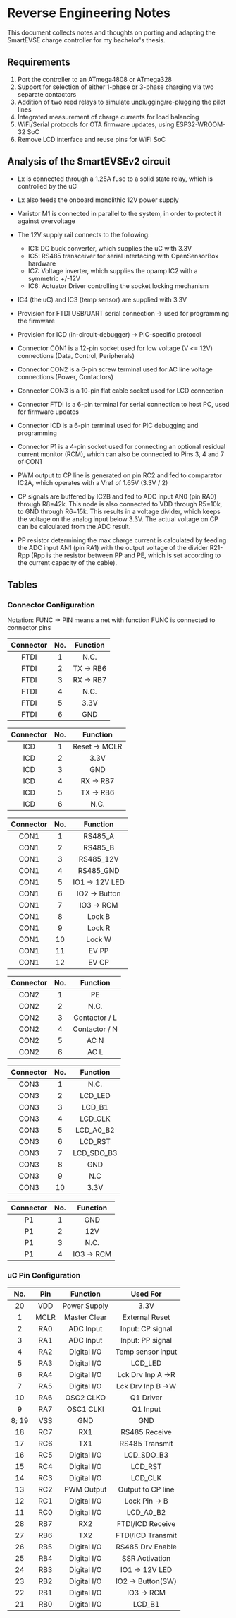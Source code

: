# Reverse Engineering Notes

This document collects notes and thoughts on porting and adapting the SmartEVSE charge controller for my bachelor's thesis.  

## Requirements

1. Port the controller to an ATmega4808 or ATmega328
2. Support for selection of either 1-phase or 3-phase charging via two separate contactors
3. Addition of two reed relays to simulate unplugging/re-plugging the pilot lines
4. Integrated measurement of charge currents for load balancing
5. WiFi/Serial protocols for OTA firmware updates, using ESP32-WROOM-32 SoC
6. Remove LCD interface and reuse pins for WiFi SoC

## Analysis of the SmartEVSEv2 circuit

- Lx is connected through a 1.25A fuse to a solid state relay, which is controlled by the uC
- Lx also feeds the onboard monolithic 12V power supply
- Varistor M1 is connected in parallel to the system, in order to protect it against overvoltage
- The 12V supply rail connects to the following:
    - IC1: DC buck converter, which supplies the uC with 3.3V
    - IC5: RS485 transceiver for serial interfacing with OpenSensorBox hardware
    - IC7: Voltage inverter, which supplies the opamp IC2 with a symmetric +/-12V
    - IC6: Actuator Driver controlling the socket locking mechanism
- IC4 (the uC) and IC3 (temp sensor) are supplied with 3.3V
- Provision for FTDI USB/UART serial connection -> used for programming the firmware
- Provision for ICD (in-circuit-debugger) -> PIC-specific protocol
- Connector CON1 is a 12-pin socket used for low voltage (V <= 12V) connections (Data, Control, Peripherals)
- Connector CON2 is a 6-pin screw terminal used for AC line voltage connections (Power, Contactors)
- Connector CON3 is a 10-pin flat cable socket used for LCD connection
- Connector FTDI is a 6-pin terminal for serial connection to host PC, used for firmware updates
- Connector ICD is a 6-pin terminal used for PIC debugging and programming
- Connector P1 is a 4-pin socket used for connecting an optional residual current monitor (RCM), which can also be connected to Pins 3, 4 and 7 of CON1

- PWM output to CP line is generated on pin RC2 and fed to comparator IC2A, which operates with a Vref of 1.65V (3.3V / 2)
- CP signals are buffered by IC2B and fed to ADC input AN0 (pin RA0) through R8=42k. This node is also connected to VDD through R5=10k, to GND through R6=15k. This results in a voltage divider, which keeps the voltage on the analog input below 3.3V. The actual voltage on CP can be calculated from the ADC result.
- PP resistor determining the max charge current is calculated by feeding the ADC input AN1 (pin RA1) with the output voltage of the divider R21-Rpp (Rpp is the resistor between PP and PE, which is set according to the current capacity of the cable). 


## Tables

### Connector Configuration

Notation: FUNC -> PIN means a net with function FUNC is connected to connector pins

|Connector|No.  |Function       |
|:-------:|:---:|:-------------:|
|FTDI     |1    |N.C.           |
|FTDI     |2    |TX -> RB6      |
|FTDI     |3    |RX -> RB7      |
|FTDI     |4    |N.C.           |
|FTDI     |5    |3.3V           |
|FTDI     |6    |GND            |

|Connector|No.  |Function       |
|:-------:|:---:|:-------------:|
|ICD      |1    |Reset -> MCLR  |
|ICD      |2    |3.3V           |
|ICD      |3    |GND            |
|ICD      |4    |RX -> RB7      |
|ICD      |5    |TX -> RB6      |
|ICD      |6    |N.C.           |

|Connector|No.  |Function       |
|:-------:|:---:|:-------------:|
|CON1     |1    |RS485_A        |
|CON1     |2    |RS485_B        |
|CON1     |3    |RS485_12V      |
|CON1     |4    |RS485_GND      |
|CON1     |5    |IO1 -> 12V LED |
|CON1     |6    |IO2 -> Button  |
|CON1     |7    |IO3 -> RCM     |
|CON1     |8    |Lock B         |
|CON1     |9    |Lock R         |
|CON1     |10   |Lock W         |
|CON1     |11   |EV PP          |
|CON1     |12   |EV CP          |

|Connector|No.  |Function       |
|:-------:|:---:|:-------------:|
|CON2     |1    |PE             |
|CON2     |2    |N.C.           |
|CON2     |3    |Contactor / L  |
|CON2     |4    |Contactor / N  |
|CON2     |5    |AC N           |
|CON2     |6    |AC L           |

|Connector|No.  |Function       |
|:-------:|:---:|:-------------:|
|CON3     |1    |N.C.           |
|CON3     |2    |LCD_LED        |
|CON3     |3    |LCD_B1         |
|CON3     |4    |LCD_CLK        |
|CON3     |5    |LCD_A0_B2      |
|CON3     |6    |LCD_RST        |
|CON3     |7    |LCD_SDO_B3     |
|CON3     |8    |GND            |
|CON3     |9    |N.C            |
|CON3     |10   |3.3V           |

|Connector|No.  |Function       |
|:-------:|:---:|:-------------:|
|P1       |1    |GND            |
|P1       |2    |12V            |
|P1       |3    |N.C.           |
|P1       |4    |IO3 -> RCM     |

### uC Pin Configuration

|No.    |Pin    |Function    |Used For         |
|:-----:|:-----:|:----------:|:---------------:|
|20     |VDD    |Power Supply|3.3V             |
|1      |MCLR   |Master Clear|External Reset   |
|2      |RA0    |ADC Input   |Input: CP signal |
|3      |RA1    |ADC Input   |Input: PP signal |
|4      |RA2    |Digital I/O |Temp sensor input|
|5      |RA3    |Digital I/O |LCD_LED          |
|6      |RA4    |Digital I/O |Lck Drv Inp A ->R|
|7      |RA5    |Digital I/O |Lck Drv Inp B ->W|
|10     |RA6    |OSC2 CLKO   |Q1 Driver        | 
|9      |RA7    |OSC1 CLKI   |Q1 Input         |
|8; 19  |VSS    |GND         |GND              |
|18     |RC7    |RX1         |RS485 Receive    |
|17     |RC6    |TX1         |RS485 Transmit   |
|16     |RC5    |Digital I/O |LCD_SDO_B3       |
|15     |RC4    |Digital I/O |LCD_RST          | 
|14     |RC3    |Digital I/O |LCD_CLK          |
|13     |RC2    |PWM Output  |Output to CP line|
|12     |RC1    |Digital I/O |Lock Pin -> B    | 
|11     |RC0    |Digital I/O |LCD_A0_B2        |
|28     |RB7    |RX2         |FTDI/ICD Receive |
|27     |RB6    |TX2         |FTDI/ICD Transmit|
|26     |RB5    |Digital I/O |RS485 Drv Enable |
|25     |RB4    |Digital I/O |SSR Activation   |
|24     |RB3    |Digital I/O |IO1 -> 12V LED   |
|23     |RB2    |Digital I/O |IO2 -> Button(SW)|
|22     |RB1    |Digital I/O |IO3 -> RCM       |
|21     |RB0    |Digital I/O |LCD_B1           |
